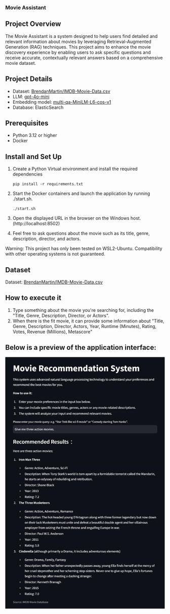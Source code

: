 ### Movie Assistant

## Project Overview
The Movie Assistant is a system designed to help users find detailed and relevant information about movies by leveraging Retrieval-Augmented Generation (RAG) techniques. 
This project aims to enhance the movie discovery experience by enabling users to ask specific questions and receive accurate, contextually relevant answers based on a comprehensive movie dataset.

## Project Details
- Dataset: [BrendanMartin/IMDB-Movie-Data.csv](https://github.com/LearnDataSci/articles/blob/master/Python%20Pandas%20Tutorial%20A%20Complete%20Introduction%20for%20Beginners/IMDB-Movie-Data.csv)
- LLM: [gpt-4o-mini](https://platform.openai.com/docs/models/gpt-4o-mini)
- Embedding model: [multi-qa-MiniLM-L6-cos-v1](https://huggingface.co/sentence-transformers/multi-qa-MiniLM-L6-cos-v1)
- Database: ElasticSearch

## Prerequisites
- Python 3.12 or higher
- Docker

## Install and Set Up

1. Create a Python Virtual environment and install the required dependencies 
    ```
    pip install -r requirements.txt
    ```

2. Start the Docker containers and launch the application by running ./start.sh.
    ```
    ./start.sh
    ```

3. Open the displayed URL in the browser on the Windows host. (http://localhost:8502)

4. Feel free to ask questions about the movie such as its title, genre, description, director, and actors.

Warning: This project has only been tested on WSL2-Ubuntu. Compatibility with other operating systems is not guaranteed.

## Dataset

Dataset: [BrendanMartin/IMDB-Movie-Data.csv](https://github.com/LearnDataSci/articles/blob/master/Python%20Pandas%20Tutorial%20A%20Complete%20Introduction%20for%20Beginners/IMDB-Movie-Data.csv)

## How to execute it
1. Type something about the movie you're searching for, including the "Title, Genre, Description, Director, or Actors".
2. When there is the fit movie, it can provide some information about "Title, Genre, Description, Director, Actors, Year, Runtime (Minutes), Rating, Votes, Revenue (Millions), Metascore"

## Below is a preview of the application interface:
![Preview](Preview.png)
